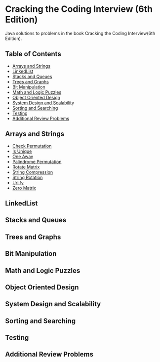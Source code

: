 # Cracking the Coding Interview (6th Edition)

Java solutions to problems in the book Cracking the Coding Interview(6th Edition). 

## Table of Contents

* [Arrays and Strings](#arrays-and-strings)
* [LinkedList](#linkedlist)
* [Stacks and Queues](#stacks-and-queues)
* [Trees and Graphs](#trees-and-graphs)
* [Bit Manipulation](#bit-manipulation)
* [Math and Logic Puzzles](#math-and-logic-puzzles)
* [Object Oriented Design](#object-oriented-design)
* [System Design and Scalability](#system-design-and-scalability)
* [Sorting and Searching](#sorting-and-searching)
* [Testing](#testing)
* [Additional Review Problems](#additional-review-problems)

## Arrays and Strings

- [Check Permutation](./src/chapter01ArraysAndStrings/CheckPermutation.java) <br />
- [Is Unique](./src/chapter01ArraysAndStrings/IsUnique.java) <br />
- [One Away](./src/chapter01ArraysAndStrings/OneAway.java) <br />
- [Palindrome Permutation](./src/chapter01ArraysAndStrings/PalindromePermutation.java) <br />
- [Rotate Matrix](./src/chapter01ArraysAndStrings/RotateMatrix.java) <br />
- [String Compression](./src/chapter01ArraysAndStrings/StringCompression.java) <br />
- [String Rotation](./src/chapter01ArraysAndStrings/StringRotation.java) <br />
- [Urlify](./src/chapter01ArraysAndStrings/Urlify.java) <br />
- [Zero Matrix](./src/chapter01ArraysAndStrings/ZeroMatrix.java) <br />

## LinkedList

## Stacks and Queues

## Trees and Graphs

## Bit Manipulation

## Math and Logic Puzzles

## Object Oriented Design

## System Design and Scalability

## Sorting and Searching

## Testing

## Additional Review Problems
